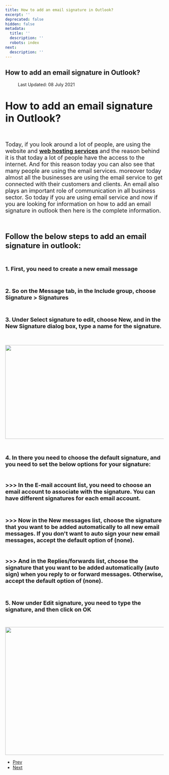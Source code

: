 ```yaml
---
title: How to add an email signature in Outlook?
excerpt: ''
deprecated: false
hidden: false
metadata:
  title: ''
  description: ''
  robots: index
next:
  description: ''
---
```

<div class="page-header">
<h2 itemprop="headline">
How to add an email signature in Outlook? </h2>
</div>
<dl class="article-info muted">
<dt class="article-info-term">
</dt>
<dd class="modified">
<span class="icon-calendar" aria-hidden="true"></span>
<time datetime="2021-07-08T12:55:16+00:00" itemprop="dateModified">
Last Updated: 08 July 2021 </time>
</dd>
</dl>
<div itemprop="articleBody">
<h1 dir="ltr"><span style="font-size: xx-large;"><strong>How to add an email signature in Outlook?</strong></span></h1>
<span style="font-size: large;"><br/></span>
<p dir="ltr"><span style="font-size: large;">Today, if you look around a lot of people, are using the website and <a href="https://www.hostingraja.in/"><strong>web hosting services</strong></a> and the reason behind it is that today a lot of people have the access to the internet. And for this reason today you can also see that many people are using the email services. moreover today almost all the businesses are using the email service to get connected with their customers and clients. An email also plays an important role of communication in all business sector. So today if you are using email service and now if you are looking for information on how to add an email signature in outlook then here is the complete information.</span></p>
<span style="font-size: x-large;"><br/></span>
<p dir="ltr"><span style="font-size: x-large;"><strong>Follow the below steps to add an email signature in outlook: </strong></span></p>
<strong><span style="font-size: large;"><br/></span></strong>
<p dir="ltr"><strong><span style="font-size: large;">1. First, you need to create a new email message</span></strong></p>
<strong><span style="font-size: large;"><br/></span></strong>
<p dir="ltr"><strong><span style="font-size: large;">2. So on the Message tab, in the Include group, choose Signature &gt; Signatures</span></strong></p>
<strong><span style="font-size: large;"><br/></span></strong>
<p dir="ltr"><strong><span style="font-size: large;">3. Under Select signature to edit, choose New, and in the New Signature dialog box, type a name for the signature.</span></strong></p>
<span style="font-size: large;"><br/></span>
<p dir="ltr"><span style="font-size: large;"><img style="display: block; margin-left: auto; margin-right: auto;" src="https://image.hostingraja.in/images/helphostingraja/email-outlook.webp" width="668" height="298" border="0" /></span></p>
<span style="font-size: large;"><br/></span>
<p dir="ltr"><strong><span style="font-size: large;">4. In there you need to choose the default signature, and you need to set the below options for your signature:</span></strong></p>
<strong><br/></strong>
<p dir="ltr"><strong><span style="font-size: large;">&gt;&gt;&gt; In the E-mail account list, you need to choose an email account to associate with the signature. You can have different signatures for each email account.</span></strong></p>
<strong><span style="font-size: large;"><br/></span></strong>
<p dir="ltr"><strong><span style="font-size: large;">&gt;&gt;&gt; Now in the New messages list, choose the signature that you want to be added automatically to all new email messages. If you don't want to auto sign your new email messages, accept the default option of (none).</span></strong></p>
<strong><br/></strong>
<p dir="ltr"><strong><span style="font-size: large;">&gt;&gt;&gt; And in the Replies/forwards list, choose the signature that you want to be added automatically (auto sign) when you reply to or forward messages. Otherwise, accept the default option of (none).</span></strong></p>
<strong><span style="font-size: large;"><br/></span></strong>
<p dir="ltr"><strong><span style="font-size: large;">5. Now under Edit signature, you need to type the signature, and then click on OK</span></strong></p>
<br/>
<p dir="ltr"><img style="display: block; margin-left: auto; margin-right: auto;" src="https://image.hostingraja.in/images/helphostingraja/email-outlook-one.webp" width="650" height="406" border="0" /></p>
<div> </div> </div>
<ul class="pager pagenav">
<li class="previous">
<a class="hasTooltip" title="How to add Email Signature in iPhone?" aria-label="Previous article: How to add Email Signature in iPhone?" href="/docs/how-to-add-email-signature-in-iphone" rel="prev">
<span class="icon-chevron-left" aria-hidden="true"></span> <span aria-hidden="true">Prev</span> </a>
</li>
<li class="next">
<a class="hasTooltip" title="How to Configure Email Routing?" aria-label="Next article: How to Configure Email Routing?" href="/docs/how-to-configure-email-routing" rel="next">
<span aria-hidden="true">Next</span> <span class="icon-chevron-right" aria-hidden="true"></span> </a>
</li>
</ul>
</div>